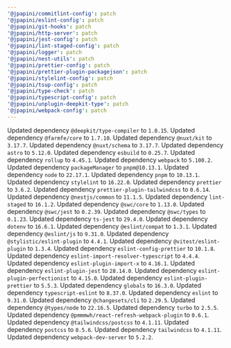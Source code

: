 ```yaml
---
'@jpapini/commitlint-config': patch
'@jpapini/eslint-config': patch
'@jpapini/git-hooks': patch
'@jpapini/http-server': patch
'@jpapini/jest-config': patch
'@jpapini/lint-staged-config': patch
'@jpapini/logger': patch
'@jpapini/nest-utils': patch
'@jpapini/prettier-config': patch
'@jpapini/prettier-plugin-packagejson': patch
'@jpapini/stylelint-config': patch
'@jpapini/tsup-config': patch
'@jpapini/type-check': patch
'@jpapini/typescript-config': patch
'@jpapini/unplugin-deepkit-type': patch
'@jpapini/webpack-config': patch
---
```


Updated dependency `@deepkit/type-compiler` to `1.0.15`.
Updated dependency `@farmfe/core` to `1.7.10`.
Updated dependency `@nuxt/kit` to `3.17.7`.
Updated dependency `@nuxt/schema` to `3.17.7`.
Updated dependency `astro` to `5.12.0`.
Updated dependency `esbuild` to `0.25.7`.
Updated dependency `rollup` to `4.45.1`.
Updated dependency `webpack` to `5.100.2`.
Updated dependency `packageManager` to `pnpm@10.13.1`.
Updated dependency `node` to `22.17.1`.
Updated dependency `pnpm` to `10.13.1`.
Updated dependency `stylelint` to `16.22.0`.
Updated dependency `prettier` to `3.6.2`.
Updated dependency `prettier-plugin-tailwindcss` to `0.6.14`.
Updated dependency `@nestjs/common` to `11.1.5`.
Updated dependency `lint-staged` to `16.1.2`.
Updated dependency `@swc/core` to `1.13.0`.
Updated dependency `@swc/jest` to `0.2.39`.
Updated dependency `@swc/types` to `0.1.23`.
Updated dependency `ts-jest` to `29.4.0`.
Updated dependency `dotenv` to `16.6.1`.
Updated dependency `@eslint/compat` to `1.3.1`.
Updated dependency `@eslint/js` to `9.31.0`.
Updated dependency `@stylistic/eslint-plugin` to `4.4.1`.
Updated dependency `@vitest/eslint-plugin` to `1.3.4`.
Updated dependency `eslint-config-prettier` to `10.1.8`.
Updated dependency `eslint-import-resolver-typescript` to `4.4.4`.
Updated dependency `eslint-plugin-import-x` to `4.16.1`.
Updated dependency `eslint-plugin-jest` to `28.14.0`.
Updated dependency `eslint-plugin-perfectionist` to `4.15.0`.
Updated dependency `eslint-plugin-prettier` to `5.5.3`.
Updated dependency `globals` to `16.3.0`.
Updated dependency `typescript-eslint` to `8.37.0`.
Updated dependency `eslint` to `9.31.0`.
Updated dependency `@changesets/cli` to `2.29.5`.
Updated dependency `@types/node` to `22.16.5`.
Updated dependency `turbo` to `2.5.5`.
Updated dependency `@pmmmwh/react-refresh-webpack-plugin` to `0.6.1`.
Updated dependency `@tailwindcss/postcss` to `4.1.11`.
Updated dependency `postcss` to `8.5.6`.
Updated dependency `tailwindcss` to `4.1.11`.
Updated dependency `webpack-dev-server` to `5.2.2`.
